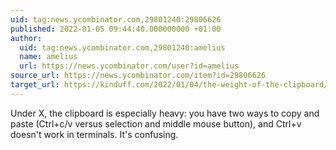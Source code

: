 ```yaml
---
uid: tag:news.ycombinator.com,29801240:29806626
published: 2022-01-05 09:44:40.000000000 +01:00
author:
  uid: tag:news.ycombinator.com,29801240:amelius
  name: amelius
  url: https://news.ycombinator.com/user?id=amelius
source_url: https://news.ycombinator.com/item?id=29806626
target_url: https://kinduff.com/2022/01/04/the-weight-of-the-clipboard/
---
```


Under X, the clipboard is especially heavy: you have two ways to copy and paste (Ctrl+c/v versus selection and middle mouse button), and Ctrl+v doesn't work in terminals. It's confusing.